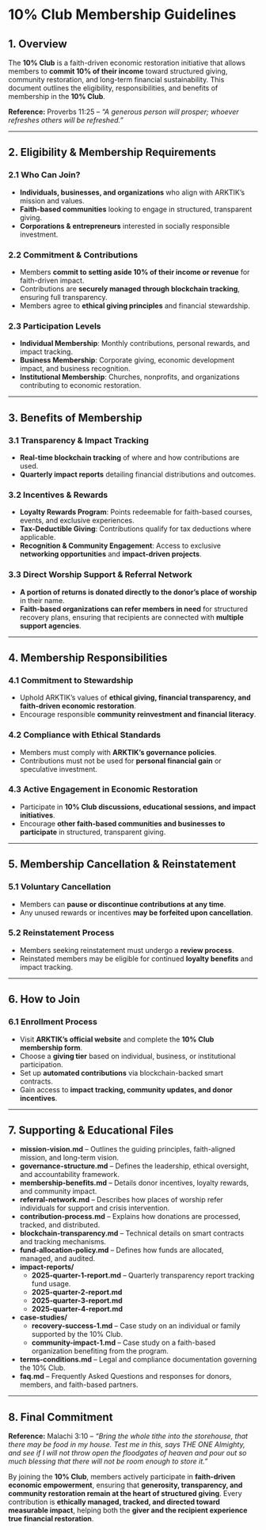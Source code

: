 # **10% Club Membership Guidelines**

## **1. Overview**
The **10% Club** is a faith-driven economic restoration initiative that allows members to **commit 10% of their income** toward structured giving, community restoration, and long-term financial sustainability. This document outlines the eligibility, responsibilities, and benefits of membership in the **10% Club**.

**Reference:** Proverbs 11:25 – *“A generous person will prosper; whoever refreshes others will be refreshed.”*

---

## **2. Eligibility & Membership Requirements**
### **2.1 Who Can Join?**
- **Individuals, businesses, and organizations** who align with ARKTIK’s mission and values.
- **Faith-based communities** looking to engage in structured, transparent giving.
- **Corporations & entrepreneurs** interested in socially responsible investment.

### **2.2 Commitment & Contributions**
- Members **commit to setting aside 10% of their income or revenue** for faith-driven impact.
- Contributions are **securely managed through blockchain tracking**, ensuring full transparency.
- Members agree to **ethical giving principles** and financial stewardship.

### **2.3 Participation Levels**
- **Individual Membership**: Monthly contributions, personal rewards, and impact tracking.
- **Business Membership**: Corporate giving, economic development impact, and business recognition.
- **Institutional Membership**: Churches, nonprofits, and organizations contributing to economic restoration.

---

## **3. Benefits of Membership**
### **3.1 Transparency & Impact Tracking**
- **Real-time blockchain tracking** of where and how contributions are used.
- **Quarterly impact reports** detailing financial distributions and outcomes.

### **3.2 Incentives & Rewards**
- **Loyalty Rewards Program**: Points redeemable for faith-based courses, events, and exclusive experiences.
- **Tax-Deductible Giving**: Contributions qualify for tax deductions where applicable.
- **Recognition & Community Engagement**: Access to exclusive **networking opportunities** and **impact-driven projects**.

### **3.3 Direct Worship Support & Referral Network**
- **A portion of returns is donated directly to the donor’s place of worship** in their name.
- **Faith-based organizations can refer members in need** for structured recovery plans, ensuring that recipients are connected with **multiple support agencies**.

---

## **4. Membership Responsibilities**
### **4.1 Commitment to Stewardship**
- Uphold ARKTIK’s values of **ethical giving, financial transparency, and faith-driven economic restoration**.
- Encourage responsible **community reinvestment and financial literacy**.

### **4.2 Compliance with Ethical Standards**
- Members must comply with **ARKTIK’s governance policies**.
- Contributions must not be used for **personal financial gain** or speculative investment.

### **4.3 Active Engagement in Economic Restoration**
- Participate in **10% Club discussions, educational sessions, and impact initiatives**.
- Encourage **other faith-based communities and businesses to participate** in structured, transparent giving.

---

## **5. Membership Cancellation & Reinstatement**
### **5.1 Voluntary Cancellation**
- Members can **pause or discontinue contributions at any time**.
- Any unused rewards or incentives **may be forfeited upon cancellation**.

### **5.2 Reinstatement Process**
- Members seeking reinstatement must undergo a **review process**.
- Reinstated members may be eligible for continued **loyalty benefits** and impact tracking.

---

## **6. How to Join**
### **6.1 Enrollment Process**
- Visit **ARKTIK’s official website** and complete the **10% Club membership form**.
- Choose a **giving tier** based on individual, business, or institutional participation.
- Set up **automated contributions** via blockchain-backed smart contracts.
- Gain access to **impact tracking, community updates, and donor incentives**.

---

## **7. Supporting & Educational Files**
- **mission-vision.md** – Outlines the guiding principles, faith-aligned mission, and long-term vision.
- **governance-structure.md** – Defines the leadership, ethical oversight, and accountability framework.
- **membership-benefits.md** – Details donor incentives, loyalty rewards, and community impact.
- **referral-network.md** – Describes how places of worship refer individuals for support and crisis intervention.
- **contribution-process.md** – Explains how donations are processed, tracked, and distributed.
- **blockchain-transparency.md** – Technical details on smart contracts and tracking mechanisms.
- **fund-allocation-policy.md** – Defines how funds are allocated, managed, and audited.
- **impact-reports/**
  - **2025-quarter-1-report.md** – Quarterly transparency report tracking fund usage.
  - **2025-quarter-2-report.md**
  - **2025-quarter-3-report.md**
  - **2025-quarter-4-report.md**
- **case-studies/**
  - **recovery-success-1.md** – Case study on an individual or family supported by the 10% Club.
  - **community-impact-1.md** – Case study on a faith-based organization benefiting from the program.
- **terms-conditions.md** – Legal and compliance documentation governing the 10% Club.
- **faq.md** – Frequently Asked Questions and responses for donors, members, and faith-based partners.

---

## **8. Final Commitment**
**Reference:** Malachi 3:10 – *“Bring the whole tithe into the storehouse, that there may be food in my house. Test me in this, says THE ONE Almighty, and see if I will not throw open the floodgates of heaven and pour out so much blessing that there will not be room enough to store it.”*

By joining the **10% Club**, members actively participate in **faith-driven economic empowerment**, ensuring that **generosity, transparency, and community restoration remain at the heart of structured giving**. Every contribution is **ethically managed, tracked, and directed toward measurable impact**, helping both the **giver and the recipient experience true financial restoration**.

